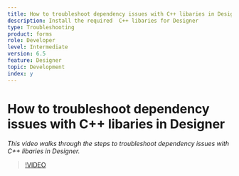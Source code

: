 ```yaml
---
title: How to troubleshoot dependency issues with C++ libaries in Designer
description: Install the required  C++ libaries for Designer
type: Troubleshooting
product: forms 
role: Developer
level: Intermediate
version: 6.5
feature: Designer
topic: Development  
index: y
---
```


# How to troubleshoot dependency issues with C++ libaries in Designer

*This video walks through the steps to troubleshoot dependency issues with C++ libaries in Designer.*

>[!VIDEO](https://video.tv.adobe.com/v/335576?quality=9&learn=on)
